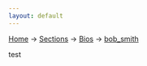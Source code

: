 ```yaml
---
layout: default
---
```

[Home](/wikify/) &#8594; [Sections](/wikify/example) &#8594; [Bios](/wikify/example/Bios) &#8594; [bob_smith](./Bios/bob_smith)

test
